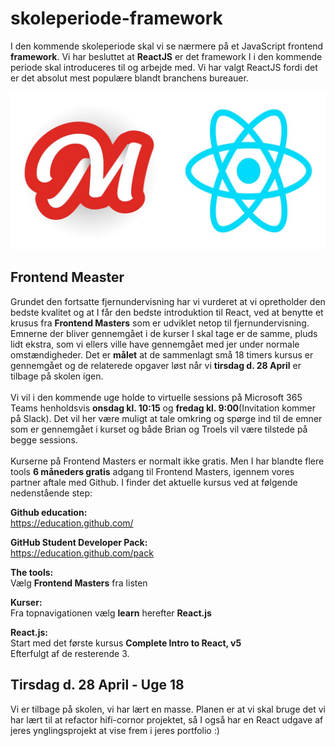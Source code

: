 # skoleperiode-framework

I den kommende skoleperiode skal vi se nærmere på et JavaScript frontend **framework**. Vi har besluttet at **ReactJS** er det framework I i den kommende periode skal introduceres til og arbejde med. Vi har valgt ReactJS fordi det er det absolut mest populære blandt branchens bureauer. 

![Frontend Masters ReactJS](https://github.com/rts-cmk-opgaver/skoleperiode-framework/blob/master/frontendmasters.jpg "Frontend Masters ReactJS")

## Frontend Measter

Grundet den fortsatte fjernundervisning har vi vurderet at vi opretholder den bedste kvalitet og at I får den bedste introduktion til React, ved at benytte et krusus fra **Frontend Masters** som er udviklet netop til fjernundervisning. Emnerne der bliver gennemgået i de kurser I skal tage er de samme, pluds lidt ekstra, som vi ellers ville have gennemgået med jer under normale omstændigheder. Det er **målet** at de sammenlagt små 18 timers kursus er gennemgået og de relaterede opgaver løst når vi **tirsdag d. 28 April** er tilbage på skolen igen.
<br><br>
Vi vil i den kommende uge holde to virtuelle sessions på Microsoft 365 Teams henholdsvis **onsdag kl. 10:15** og **fredag kl. 9:00**(Invitation kommer på Slack). Det vil her være muligt at tale omkring og spørge ind til de emner som er gennemgået i kurset og både Brian og Troels vil være tilstede på begge sessions.
<br><br>
Kurserne på Frontend Masters er normalt ikke gratis. Men I har blandte flere tools **6 måneders gratis** adgang til Frontend Masters, igennem vores partner aftale med Github. I finder det aktuelle kursus ved at følgende nedenstående step:<br>

**Github education:**<br>
https://education.github.com/<br>

**GitHub Student Developer Pack:**<br>
https://education.github.com/pack<br>

**The tools:**<br>
Vælg **Frontend Masters** fra listen<br>

**Kurser:**<br>
Fra topnavigationen vælg **learn** herefter **React.js**<br>

**React.js:**<br>
Start med det første kursus **Complete Intro to React, v5**<br>
Efterfulgt af de resterende 3.

## Tirsdag d. 28 April - Uge 18
Vi er tilbage på skolen, vi har lært en masse. Planen er at vi skal bruge det vi har lært til at refactor hifi-cornor projektet, så I også har en React udgave af jeres ynglingsprojekt at vise frem i jeres portfolio :) 
